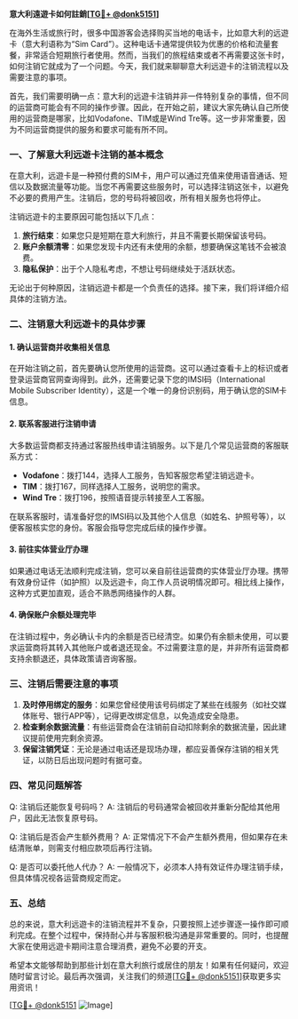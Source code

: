 **意大利遠遊卡如何註銷[[TG💪+ @donk5151](https://t.me/s/donk5151)]**

在海外生活或旅行时，很多中国游客会选择购买当地的电话卡，比如意大利的远遊卡（意大利语称为“Sim Card”）。这种电话卡通常提供较为优惠的价格和流量套餐，非常适合短期旅行者使用。然而，当我们的旅程结束或者不再需要这张卡时，如何注销它就成为了一个问题。今天，我们就来聊聊意大利远遊卡的注销流程以及需要注意的事项。

首先，我们需要明确一点：意大利的远遊卡注销并非一件特别复杂的事情，但不同的运营商可能会有不同的操作步骤。因此，在开始之前，建议大家先确认自己所使用的运营商是哪家，比如Vodafone、TIM或是Wind Tre等。这一步非常重要，因为不同运营商提供的服务和要求可能有所不同。

### 一、了解意大利远遊卡注销的基本概念

在意大利，远遊卡是一种预付费的SIM卡，用户可以通过充值来使用语音通话、短信以及数据流量等功能。当您不再需要这些服务时，可以选择注销这张卡，以避免不必要的费用产生。注销后，您的号码将被回收，所有相关服务也将停止。

注销远遊卡的主要原因可能包括以下几点：

1. **旅行结束**：如果您只是短期在意大利旅行，并且不需要长期保留该号码。
2. **账户余额清零**：如果您发现卡内还有未使用的余额，想要确保这笔钱不会被浪费。
3. **隐私保护**：出于个人隐私考虑，不想让号码继续处于活跃状态。

无论出于何种原因，注销远遊卡都是一个负责任的选择。接下来，我们将详细介绍具体的注销方法。

### 二、注销意大利远遊卡的具体步骤

#### 1. 确认运营商并收集相关信息

在开始注销之前，首先要确认您所使用的运营商。这可以通过查看卡上的标识或者登录运营商官网查询得到。此外，还需要记录下您的IMSI码（International Mobile Subscriber Identity），这是一个唯一的身份识别码，用于确认您的SIM卡信息。

#### 2. 联系客服进行注销申请

大多数运营商都支持通过客服热线申请注销服务。以下是几个常见运营商的客服联系方式：

- **Vodafone**：拨打144，选择人工服务，告知客服您希望注销远遊卡。
- **TIM**：拨打167，同样选择人工服务，说明您的需求。
- **Wind Tre**：拨打196，按照语音提示转接至人工客服。

在联系客服时，请准备好您的IMSI码以及其他个人信息（如姓名、护照号等），以便客服核实您的身份。客服会指导您完成后续的操作步骤。

#### 3. 前往实体营业厅办理

如果通过电话无法顺利完成注销，您可以亲自前往运营商的实体营业厅办理。携带有效身份证件（如护照）以及远遊卡，向工作人员说明情况即可。相比线上操作，这种方式更加直观，适合不熟悉网络操作的人群。

#### 4. 确保账户余额处理完毕

在注销过程中，务必确认卡内的余额是否已经清空。如果仍有余额未使用，可以要求运营商将其转入其他账户或者退还现金。不过需要注意的是，并非所有运营商都支持余额退还，具体政策请咨询客服。

### 三、注销后需要注意的事项

1. **及时停用绑定的服务**：如果您曾经使用该号码绑定了某些在线服务（如社交媒体账号、银行APP等），记得更改绑定信息，以免造成安全隐患。
2. **检查剩余数据流量**：有些运营商会在注销前自动扣除剩余的数据流量，因此建议提前使用完剩余资源。
3. **保留注销凭证**：无论是通过电话还是现场办理，都应妥善保存注销的相关凭证，以防日后出现问题时有据可查。

### 四、常见问题解答

Q: 注销后还能恢复号码吗？
A: 注销后的号码通常会被回收并重新分配给其他用户，因此无法恢复原号码。

Q: 注销后是否会产生额外费用？
A: 正常情况下不会产生额外费用，但如果存在未结清账单，则需支付相应款项后再行注销。

Q: 是否可以委托他人代办？
A: 一般情况下，必须本人持有效证件办理注销手续，但具体情况视各运营商规定而定。

### 五、总结

总的来说，意大利远遊卡的注销流程并不复杂，只要按照上述步骤逐一操作即可顺利完成。在整个过程中，保持耐心并与客服积极沟通是非常重要的。同时，也提醒大家在使用远遊卡期间注意合理消费，避免不必要的开支。

希望本文能够帮助到那些计划在意大利旅行或居住的朋友！如果有任何疑问，欢迎随时留言讨论。最后再次强调，关注我们的频道[[TG💪+ @donk5151](https://t.me/s/donk5151)]获取更多实用资讯！

[[TG💪+ @donk5151](https://t.me/s/donk5151) ![Image](https://i.postimg.cc/rwNCRYN7/Snipaste-2025-04-30-17-27-05.png)]